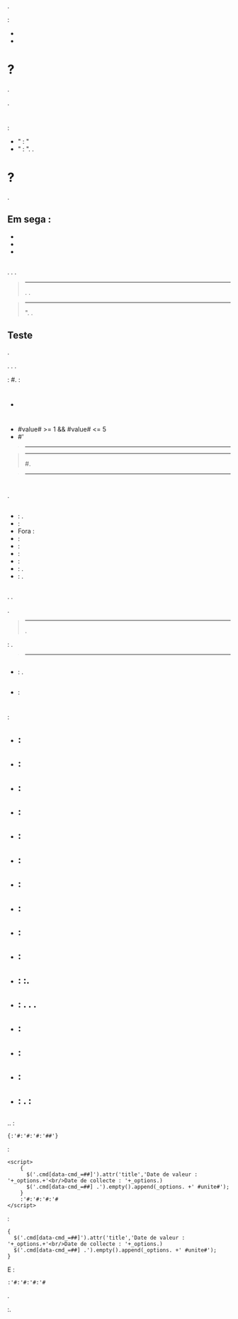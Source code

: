 .

 :

- 
- 

#  ?

.

.

# 

 :

- " : "
- " : ". .

#  ?

.

Em sega :
- 
- 
- 
- 

## 

. . .

>****
>
>. . 

>****
>
>". . 

## Teste

.

. . .

 : #.  :

- #
- #value# >= 1 && #value# <= 5
- #'

>****
>
>

>****
>
>#.

>****
>
>#

# 

.

## 

-  : .
-  : 
- Fora : 
-  : 
-  : 
-  : 
-  : 
-  : . 
-  : . 

## 

. .

.

>****
>
>.

 : .

>****
>
> 

## 

-  : .

## 

-  : 

# 

## 

 :

- ## : 
- ## : 
- ## : 
- ## : 
- ## : 
- ## : 
- ## : 
- ## : 
- ## : 
- ## : 
- ## : :.
- ## : . . .
- ## : 
- ## : 
- ## : 
- ## : .  : 

## 

..  :

```
{:'#:'#:'#:'##'}
```

 :

```
<script>
    {
      $('.cmd[data-cmd_=##]').attr('title','Date de valeur : '+_options.+'<br/>Date de collecte : '+_options.)
      $('.cmd[data-cmd_=##] .').empty().append(_options. +' #unite#');
    }
    :'#:'#:'#:'#
</script>
```

 :

```
{
  $('.cmd[data-cmd_=##]').attr('title','Date de valeur : '+_options.+'<br/>Date de collecte : '+_options.)
  $('.cmd[data-cmd_=##] .').empty().append(_options. +' #unite#');
}
```



E :

```
:'#:'#:'#:'#
 ```

 .

 :.
